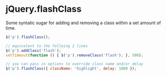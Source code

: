 # jQuery.flashClass

Some syntatic sugar for adding and removing a class within a set amount of time.

``` javascript
$('p').flashClass();

// equivalent to the folleing 2 lines
$('p').addClass('flash');
setTimeout(function () { $('p').removeClass('flash'); }, 500);

// you can pass in options to override class name and/or delay
$('p').flashClass({ className: 'highlight', delay: 1000 });

````
